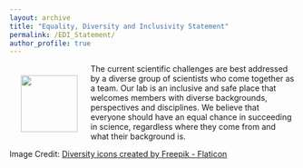 ```yaml
---
layout: archive
title: "Equality, Diversity and Inclusivity Statement"
permalink: /EDI_Statement/
author_profile: true
---
```



<img align="left" src="https://hanslmayr.github.io/images/New2team.png" width="100 px" style="padding: 20px">

The current scientific challenges are best addressed by a diverse group of scientists who come together as a team. Our lab is an inclusive and safe place that welcomes members with diverse backgrounds, perspectives and disciplines. We believe that everyone should have an equal chance in succeeding in science, regardless where they come from and what their background is. 

Image Credit: <a href="https://www.flaticon.com/free-icons/diversity" title="diversity icons">Diversity icons created by Freepik - Flaticon</a>
